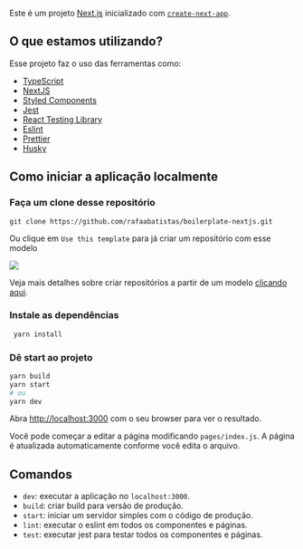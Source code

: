 Este é um projeto [Next.js](https://nextjs.org/) inicializado com [`create-next-app`](https://github.com/vercel/next.js/tree/canary/packages/create-next-app).

## O que estamos utilizando?

Esse projeto faz o uso das ferramentas como:

- [TypeScript](https://www.typescriptlang.org/)
- [NextJS](https://nextjs.org/)
- [Styled Components](https://styled-components.com/)
- [Jest](https://jestjs.io/)
- [React Testing Library](https://testing-library.com/docs/react-testing-library/intro)
- [Eslint](https://eslint.org/)
- [Prettier](https://prettier.io/)
- [Husky](https://github.com/typicode/husky)

## Como iniciar a aplicação localmente
 
 ### Faça um clone desse repositório
 
 ```
 git clone https://github.com/rafaabatistas/boilerplate-nextjs.git
 ```
 
 Ou clique em `Use this template` para já criar um repositório com esse modelo
 
 <img src="https://docs.github.com/assets/images/help/repository/use-this-template-button.png">
 
 Veja mais detalhes sobre criar repositórios a partir de um modelo [clicando aqui](https://docs.github.com/pt/github/creating-cloning-and-archiving-repositories/creating-a-repository-on-github/creating-a-repository-from-a-template).
 
### Instale as dependências

```bash
 yarn install
 ```
 ### Dê start ao projeto
 
 ```bash
 yarn build
 yarn start
 # ou
 yarn dev
 ```

Abra [http://localhost:3000](http://localhost:3000) com o seu browser para ver o resultado.

Você pode começar a editar a página modificando `pages/index.js`. A página é atualizada automaticamente conforme você edita o arquivo.

## Comandos

- `dev`: executar a aplicação no `localhost:3000`.
- `build`: criar build para versão de produção.
- `start`: iniciar um servidor simples com o código de produção.
- `lint`: executar o eslint em todos os componentes e páginas.
- `test`: executar jest para testar todos os componentes e páginas.
